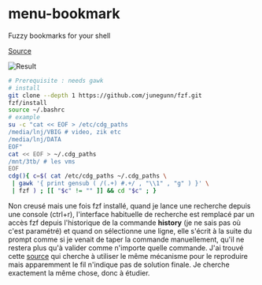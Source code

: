 # menu-bookmark
Fuzzy bookmarks for your shell

[Source](https://dmitryfrank.com/articles/shell_shortcuts)

![Result](https://dmitryfrank.com/_media/articles/cdg_recorded.gif)
```sh
# Prerequisite : needs gawk
# install
git clone --depth 1 https://github.com/junegunn/fzf.git
fzf/install
source ~/.bashrc
# example
su -c "cat << EOF > /etc/cdg_paths
/media/lnj/VBIG # video, zik etc
/media/lnj/DATA
EOF"
cat << EOF > ~/.cdg_paths
/mnt/3tb/ # les vms
EOF
cdg(){ c=$( cat /etc/cdg_paths ~/.cdg_paths \
 | gawk '{ print gensub ( /(.+) #.+/ , "\\1" , "g" ) }' \
 | fzf ) ; [[ "$c" != "" ]] && cd "$c" ; }
```
Non creusé mais une fois fzf installé, quand je lance une recherche depuis une console (ctrl+r), l'interface habituelle de recherche est remplacé par un accès fzf depuis l'historique de la commande **history** (je ne sais pas où c'est paramétré) et quand on sélectionne une ligne, elle s'écrit à la suite du prompt comme si je venait de taper la commande manuellement, qu'il ne restera plus qu'à valider comme n'importe quelle commande. J'ai trouvé cette [source](https://github.com/junegunn/fzf/issues/1695) qui cherche à utiliser le même mécanisme pour le reproduire mais apparemment le fil n'indique pas de solution finale. Je cherche exactement la même chose, donc à étudier.
